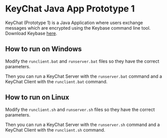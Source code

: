 # KeyChat Java App Prototype 1

KeyChat (Prototype 1) is a Java Application where users exchange messages which are encrypted using the Keybase command line tool.  Download Keybase [here](https://keybase.io/download).

## How to run on Windows

Modify the `runclient.bat` and `runserver.bat` files so they have the correct parameters. 

Then you can run a KeyChat Server with the `runserver.bat` command and a KeyChat Client with the `runclient.bat` command.

## How to run on Linux

Modify the `runclient.sh` and `runserver.sh` files so they have the correct parameters. 

Then you can run a KeyChat Server with the `runserver.sh` command and a KeyChat Client with the `runclient.sh` command.
